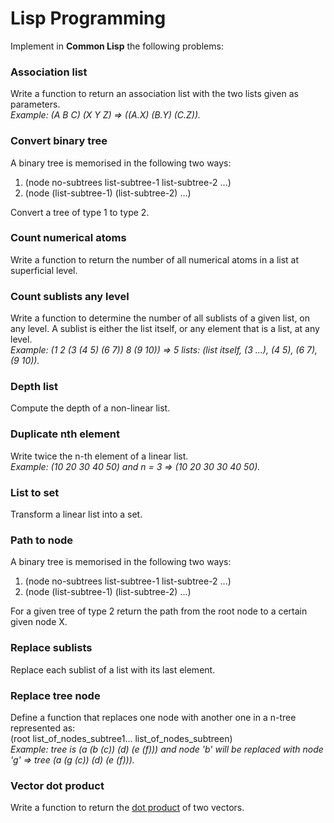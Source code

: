 # Lisp Programming

Implement in **Common Lisp** the following problems:

### Association list
Write a function to return an association list with the two lists given as parameters. \
*Example: (A B C) (X Y Z) => ((A.X) (B.Y) (C.Z)).*

### Convert binary tree
A binary tree is memorised in the following two ways:
 1. (node no-subtrees list-subtree-1 list-subtree-2 ...)
 2. (node (list-subtree-1) (list-subtree-2) ...)

Convert a tree of type 1 to type 2.

### Count numerical atoms
Write a function to return the number of all numerical atoms in a list at superficial level.

### Count sublists any level
Write a function to determine the number of all sublists of a given list, on any level. 
A sublist is either the list itself, or any element that is a list, at any level. \
*Example: (1 2 (3 (4 5) (6 7)) 8 (9 10)) => 5 lists: (list itself, (3 ...), (4 5), (6 7), (9 10)).*

### Depth list
Compute the depth of a non-linear list.

### Duplicate nth element
Write twice the n-th element of a linear list. \
*Example: (10 20 30 40 50) and n = 3 => (10 20 30 30 40 50).*

### List to set
Transform a linear list into a set.

### Path to node
A binary tree is memorised in the following two ways:
 1. (node no-subtrees list-subtree-1 list-subtree-2 ...)
 2. (node (list-subtree-1) (list-subtree-2) ...)
 
For a given tree of type 2 return the path from the root node to a certain given node X.

### Replace sublists
Replace each sublist of a list with its last element.

### Replace tree node
Define a function that replaces one node with another one in a n-tree represented as: \
(root list_of_nodes_subtree1... list_of_nodes_subtreen) \
*Example: tree is (a (b (c)) (d) (e (f))) and node 'b' will be replaced with node 'g' => tree (a (g (c)) (d) (e (f))).*

### Vector dot product
Write a function to return the [dot product](https://en.wikipedia.org/wiki/Dot_product) of two vectors. 
